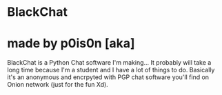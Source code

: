 # BlackChat
# made by p0is0n [aka]

BlackChat is a Python Chat software I'm making...
It probably will take a long time because I'm a student and I have a lot of things to do.
Basically it's an anonymous and encrpyted with PGP chat software you'll find on Onion network (just for the fun Xd).
